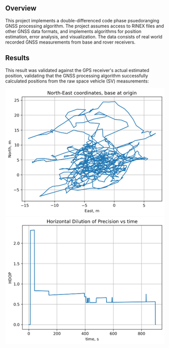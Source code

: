 
## Overview
This project implements a double-differenced code phase psuedoranging GNSS processing algorithm. The project assumes access to RINEX files and other GNSS data formats, and implements algorithms for position estimation, error analysis, and visualization. The data consists of real world recorded GNSS measurements from base and rover receivers.

## Results
This result was validated against the GPS receiver's actual estimated position, validating that the GNSS processing algorithm successfully calculated positions from the raw space vehicle (SV) measurements:

![NE_pos](plots/NE_pos.png)
![HDOP](plots/HDOP.png)